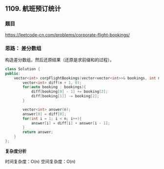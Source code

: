 ## 1109. 航班预订统计

### 题目

https://leetcode-cn.com/problems/corporate-flight-bookings/

### 思路： 差分数组

构造差分数组，然后还原结果（还原是求前缀和的过程）。

```C++
class Solution {
public:
    vector<int> corpFlightBookings(vector<vector<int>>& bookings, int n) {
        vector<int> diff(n + 1, 0);
        for(auto booking : bookings){
            diff[booking[0] - 1] += booking[2];
            diff[booking[1]] -= booking[2];
        }

        vector<int> answer(n);
        answer[0] = diff[0];
        for(int i = 1; i < n; i++){
            answer[i] = diff[i] + answer[i - 1]; 
        }
        return answer;
    }
};
```

**复杂度分析**

时间复杂度：O(n)
空间复杂度：O(n)